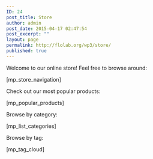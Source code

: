 ```yaml
---
ID: 24
post_title: Store
author: admin
post_date: 2015-04-17 02:47:54
post_excerpt: ""
layout: page
permalink: http://flolab.org/wp3/store/
published: true
---
```

<p>Welcome to our online store! Feel free to browse around:</p>[mp_store_navigation]<p>Check out our most popular products:</p>[mp_popular_products]<p>Browse by category:</p>[mp_list_categories]<p>Browse by tag:</p>[mp_tag_cloud]